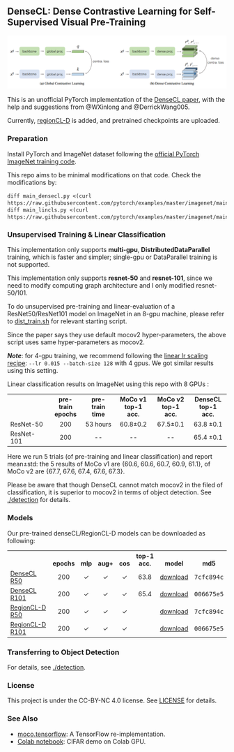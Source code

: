 ## DenseCL: Dense Contrastive Learning for Self-Supervised Visual Pre-Training


<p align="center">
  <img src="./denseCL.png" width="600">
</p>

This is an unofficial PyTorch implementation of the [DenseCL paper](https://arxiv.org/abs/2011.09157), with the help and suggestions from @WXinlong and @DerrickWang005.

Currently, [regionCL-D](https://arxiv.org/abs/2111.12309) is added, and pretrained checkpoints are uploaded.


### Preparation

Install PyTorch and ImageNet dataset following the [official PyTorch ImageNet training code](https://github.com/pytorch/examples/tree/master/imagenet).

This repo aims to be minimal modifications on that code. Check the modifications by:
```
diff main_densecl.py <(curl https://raw.githubusercontent.com/pytorch/examples/master/imagenet/main.py)
diff main_lincls.py <(curl https://raw.githubusercontent.com/pytorch/examples/master/imagenet/main.py)
```


### Unsupervised Training & Linear Classification

This implementation only supports **multi-gpu**, **DistributedDataParallel** training, which is faster and simpler; single-gpu or DataParallel training is not supported.

This implementation only supports **resnet-50** and **resnet-101**, since we need to modify computing graph architecture and I only modified resnet-50/101.

To do unsupervised pre-training and linear-evaluation of a ResNet50/ResNet101 model on ImageNet in an 8-gpu machine, please refer to [dist_train.sh](./dist_train.sh) for relevant starting script.

Since the paper says they use default mocov2 hyper-parameters, the above script uses same hyper-parameters as mocov2.

***Note***: for 4-gpu training, we recommend following the [linear lr scaling recipe](https://arxiv.org/abs/1706.02677): `--lr 0.015 --batch-size 128` with 4 gpus. We got similar results using this setting.


Linear classification results on ImageNet using this repo with 8 GPUs :
<table><tbody>
<!-- START TABLE -->
<!-- TABLE HEADER -->
<th valign="bottom"></th>
<th valign="bottom">pre-train<br/>epochs</th>
<th valign="bottom">pre-train<br/>time</th>
<th valign="bottom">MoCo v1<br/>top-1 acc.</th>
<th valign="bottom">MoCo v2<br/>top-1 acc.</th>
<th valign="bottom">DenseCL<br/>top-1 acc.</th>
<!-- TABLE BODY -->
<tr><td align="left">ResNet-50</td>
<td align="center">200</td>
<td align="center">53 hours</td>
<td align="center">60.8&plusmn;0.2</td>
<td align="center">67.5&plusmn;0.1</td>
<td align="center"> 63.8 &plusmn;0.1</td>
</tr>
<tr><td align="left">ResNet-101</td>
<td align="center">200</td>
<td align="center">--</td>
<td align="center">--</td>
<td align="center">--</td>
<td align="center"> 65.4 &plusmn;0.1</td>
</tr>
</tbody></table>

Here we run 5 trials (of pre-training and linear classification) and report mean&plusmn;std: the 5 results of MoCo v1 are {60.6, 60.6, 60.7, 60.9, 61.1}, of MoCo v2 are {67.7, 67.6, 67.4, 67.6, 67.3}.

Please be aware that though DenseCL cannot match mocov2 in the filed of classification, it is superior to mocov2 in terms of object detection. See [./detection](detection) for details.


### Models

Our pre-trained denseCL/RegionCL-D models can be downloaded as following:
<table><tbody>
<!-- START TABLE -->
<!-- TABLE HEADER -->
<th valign="bottom"></th>
<th valign="bottom">epochs</th>
<th valign="bottom">mlp</th>
<th valign="bottom">aug+</th>
<th valign="bottom">cos</th>
<th valign="bottom">top-1 acc.</th>
<th valign="bottom">model</th>
<th valign="bottom">md5</th>
<!-- TABLE BODY -->
<tr><td align="left"><a href="https://arxiv.org/abs/2011.09157">DenseCL R50</a></td>
<td align="center">200</td>
<td align="center">&#x2713</td>
<td align="center">&#x2713</td>
<td align="center">&#x2713</td>
<td align="center"> 63.8 </td>
<td align="center"><a href="https://github.com/CoinCheung/denseCL/releases/download/v0.0.1/r50_checkpoint_0199.pth.tar">download</a></td>
<td align="center"><tt>7cfc894c</tt></td>
</tr>
<tr><td align="left"><a href="https://arxiv.org/abs/2011.09157">DenseCL R101</a></td>
<td align="center">200</td>
<td align="center">&#x2713</td>
<td align="center">&#x2713</td>
<td align="center">&#x2713</td>
<td align="center">65.4</td>
<td align="center"><a href="https://github.com/CoinCheung/denseCL/releases/download/v0.0.1/r101_checkpoint_0199.pth.tar">download</a></td>
<td align="center"><tt>006675e5</tt></td>
</tr>
<tr><td align="left"><a href="https://arxiv.org/abs/2111.12309">RegionCL-D R50</a></td>
<td align="center">200</td>
<td align="center">&#x2713</td>
<td align="center">&#x2713</td>
<td align="center">&#x2713</td>
<td align="center">  </td>
<td align="center"><a href="https://github.com/CoinCheung/DenseCL/releases/download/v0.0.1/regioncl_r50_checkpoint_0199.pth.tar">download</a></td>
<td align="center"><tt>7cfc894c</tt></td>
</tr>
<tr><td align="left"><a href="https://arxiv.org/abs/2111.12309">RegionCL-D R101</a></td>
<td align="center">200</td>
<td align="center">&#x2713</td>
<td align="center">&#x2713</td>
<td align="center">&#x2713</td>
<td align="center"></td>
<td align="center"><a href="https://github.com/CoinCheung/DenseCL/releases/download/v0.0.1/regioncl_r101_checkpoint_0199.pth.tar">download</a></td>
<td align="center"><tt>006675e5</tt></td>
</tr>
</tbody></table>


### Transferring to Object Detection

For details, see [./detection](detection).


### License

This project is under the CC-BY-NC 4.0 license. See [LICENSE](LICENSE) for details.

### See Also
* [moco.tensorflow](https://github.com/ppwwyyxx/moco.tensorflow): A TensorFlow re-implementation.
* [Colab notebook](https://colab.research.google.com/github/facebookresearch/moco/blob/colab-notebook/colab/moco_cifar10_demo.ipynb): CIFAR demo on Colab GPU.
